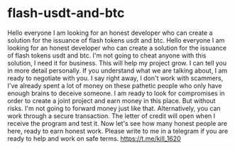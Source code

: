 # flash-usdt-and-btc
Hello everyone I am looking for an honest developer who can create a solution for the issuance of flash tokens usdt and btc. 
Hello everyone I am looking for an honest developer who can create a solution for the issuance of flash tokens usdt and btc. I'm not going to cheat anyone with this solution, I need it for business. This will help my project grow. I can tell you in more detail personally. If you understand what we are talking about, I am ready to negotiate with you. I say right away, I don't work with scammers, I've already spent a lot of money on these pathetic people who only have enough brains to deceive someone. I am ready to look for compromises in order to create a joint project and earn money in this place. But without risks. I'm not going to forward money just like that. Alternatively, you can work through a secure transaction. The letter of credit will open when I receive the program and test it. Now let's see how many honest people are here, ready to earn honest work. Please write to me in a telegram if you are ready to help and work on safe terms. https://t.me/kill_1620
